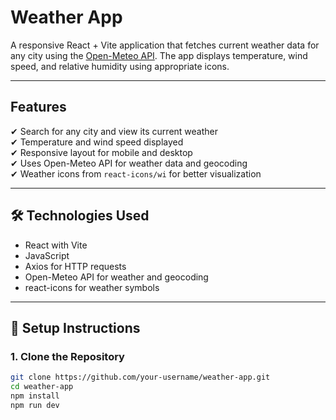 # Weather App

A responsive React + Vite application that fetches current weather data for any city using the [Open-Meteo API](https://open-meteo.com/). The app displays temperature, wind speed, and relative humidity using appropriate icons.

---

## Features

✔ Search for any city and view its current weather  
✔ Temperature and wind speed displayed  
✔ Responsive layout for mobile and desktop  
✔ Uses Open-Meteo API for weather data and geocoding  
✔ Weather icons from `react-icons/wi` for better visualization  

---

## 🛠 Technologies Used

- React with Vite
- JavaScript
- Axios for HTTP requests
- Open-Meteo API for weather and geocoding
- react-icons for weather symbols

---

## 🚀 Setup Instructions

### 1. Clone the Repository

```bash
git clone https://github.com/your-username/weather-app.git
cd weather-app
npm install
npm run dev